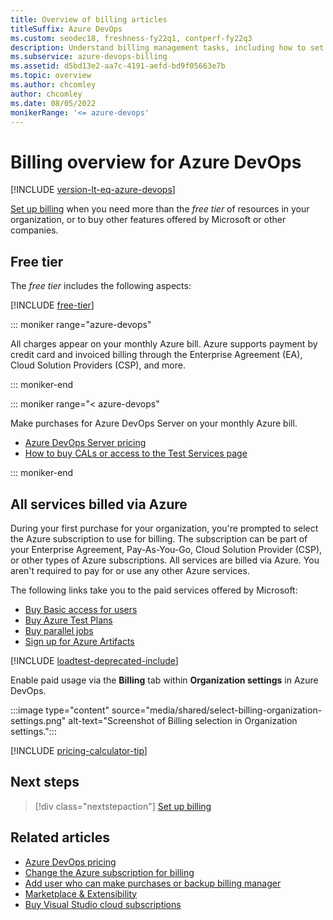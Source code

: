 ```yaml
---
title: Overview of billing articles
titleSuffix: Azure DevOps 
ms.custom: seodec18, freshness-fy22q1, contperf-fy22q3
description: Understand billing management tasks, including how to set up billing, make purchases, and change the Azure subscription for billing.
ms.subservice: azure-devops-billing
ms.assetid: d5bd13e2-aa7c-4191-aefd-bd9f05663e7b
ms.topic: overview
ms.author: chcomley
author: chcomley
ms.date: 08/05/2022
monikerRange: '<= azure-devops'
---
```


# Billing overview for Azure DevOps

[!INCLUDE [version-lt-eq-azure-devops](../../includes/version-lt-eq-azure-devops.md)]

[Set up billing](set-up-billing-for-your-organization-vs.md) when you need more than the *free tier* of resources in your organization, or to buy other features offered by Microsoft or other companies.

## Free tier

The *free tier* includes the following aspects:

[!INCLUDE [free-tier](../../includes/free-tier.md)]

::: moniker range="azure-devops"

All charges appear on your monthly Azure bill. Azure supports payment by credit card and invoiced billing through the Enterprise Agreement (EA), Cloud Solution Providers (CSP), and more.

::: moniker-end

::: moniker range="< azure-devops"

Make purchases for Azure DevOps Server on your monthly Azure bill.  

* [Azure DevOps Server pricing](https://visualstudio.microsoft.com/team-services/tfs-pricing/)
* [How to buy CALs or access to the Test Services page](buy-access-tfs-test-hub.md)

::: moniker-end

## All services billed via Azure

During your first purchase for your organization, you're prompted to select the Azure subscription to use for billing. The subscription can be part of your Enterprise Agreement, Pay-As-You-Go, Cloud Solution Provider (CSP), or other types of Azure subscriptions. All services are billed via Azure. You aren't required to pay for or use any other Azure services.
 
The following links take you to the paid services offered by Microsoft:

 * [Buy Basic access for users](buy-basic-access-add-users.md)
 * [Buy Azure Test Plans](buy-basic-access-add-users.md)
 * [Buy parallel jobs](../../pipelines/licensing/concurrent-jobs.md#how-much-do-parallel-jobs-cost)
 * [Sign up for Azure Artifacts](../../artifacts/start-using-azure-artifacts.md)

[!INCLUDE [loadtest-deprecated-include](../../test/includes/loadtest-deprecated-include.md)]

Enable paid usage via the **Billing** tab within **Organization settings** in Azure DevOps.

:::image type="content" source="media/shared/select-billing-organization-settings.png" alt-text="Screenshot of Billing selection in Organization settings.":::

[!INCLUDE [pricing-calculator-tip](../../includes/pricing-calculator-tip.md)]

## Next steps

> [!div class="nextstepaction"]
> [Set up billing](set-up-billing-for-your-organization-vs.md)

## Related articles

- [Azure DevOps pricing](https://azure.microsoft.com/pricing/details/devops/azure-devops-services/)
- [Change the Azure subscription for billing](change-azure-subscription.md)
- [Add user who can make purchases or backup billing manager](add-backup-billing-managers.md)
- [Marketplace & Extensibility](../../marketplace-extensibility/index.yml)
- [Buy Visual Studio cloud subscriptions](/visualstudio/subscriptions/vscloud-overview)
